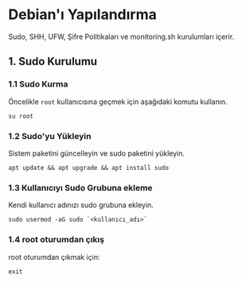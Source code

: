 # Debian'ı Yapılandırma

Sudo, SHH, UFW, Şifre Politikaları ve monitoring.sh kurulumları içerir.

## 1. Sudo Kurulumu

### 1.1 Sudo Kurma
Öncelikle `root` kullanıcısına geçmek için aşağıdaki komutu kullanın.
```
su root
```

### 1.2 Sudo'yu Yükleyin
Sistem paketini güncelleyin ve sudo paketini yükleyin.
```
apt update && apt upgrade && apt install sudo
```

### 1.3 Kullanıcıyı Sudo Grubuna ekleme
Kendi kullanıcı adınızı sudo grubuna ekleyin.
```
sudo usermod -aG sudo `<kullanıcı_adı>`
```

### 1.4 root oturumdan çıkış
root oturumdan çıkmak için:
```
exit
```
